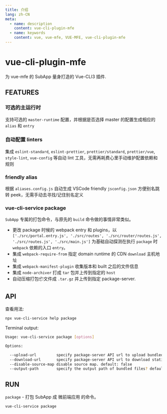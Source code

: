 ```yaml
---
title: 介绍
lang: zh-CN
meta:
  - name: description
    content: vue-cli-plugin-mfe
  - name: keywords
    content: vue, vue-mfe, VUE-MFE, vue-cli-plugin-mfe
---
```


# vue-cli-plugin-mfe

为 vue-mfe 的 SubApp 量身打造的 Vue-CLI3 插件.


## FEATURES

### 可选的主运行时
支持可选的 `master-runtime` 配置，并根据是否选择 master 的配置生成相应的 `alias` 和 `entry`

### 自动配置 linters
集成 `eslint-standard`, `eslint-prettier`, `prettier/standard`, `prettier/vue`, `style-lint`, `vue-config` 等自动 lint 工具，无需再耗费心里手动维护配置依赖和规则

### friendly alias
根据 `aliases.config.js` 自动生成 VSCode friendly `jsconfig.json` 方便别名跳转 peek，无需手动去寻找/记住别名定义

### vue-cli-service package
`SubApp` 专属的打包命令，与原先的 `build` 命令做的事情非常类似。

+ 更改 package 时候的 webpack entry 和 plugins，以 `['./src/portal.entry.js', './src/routes', './src/router/routes.js', './src/routes.js', './src/main.js']` 为基础自动探测在执行 `package` 时 `webpack` 依赖的入口 `entry`。
+ 集成 `webpack-require-from` 指定 domain runtime 的 CDN `download` 主机地址
+ 集成 `webpack-manifest-plugin` 收集版本和 built 之后的文件信息
+ 集成 `node-archiver` 打成 `tar` 包并上传到指定的 `host`
+ 自动压缩打包📦文件成 `.tar.gz` 并上传到指定 package-server.


## API

查看用法:
```bash
npx vue-cli-service help package
```

Terminal output:

```bash
Usage: vue-cli-service package [options]

Options:

  --upload-url         specify package-server API url to upload bundled files
  --download-url       specify package-server API url to download static files
  --disable-source-map disable source map. default: false
  --output-path        specify the output path of bundled files? default: package => /Users/vuchan.c.wu/Development/WorkSpace/ibuild-wf/ibuild-wf-portal/frontend/package
```

## RUN

`package` - 打包 SubApp 成 微前端应用 的命令。

```bash
vue-cli-service package
```
